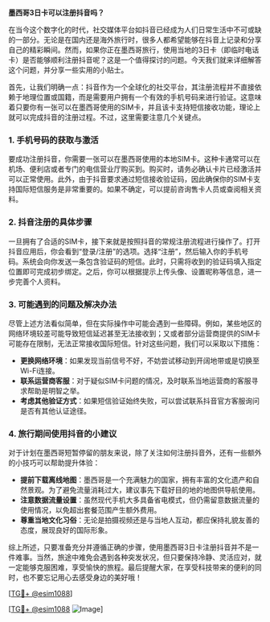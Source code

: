 **墨西哥3日卡可以注册抖音吗？**

在当今这个数字化的时代，社交媒体平台如抖音已经成为人们日常生活中不可或缺的一部分。无论是在国内还是海外旅行时，很多人都希望能够在抖音上记录和分享自己的精彩瞬间。然而，如果你正在墨西哥旅行，使用当地的3日卡（即临时电话卡）是否能够顺利注册抖音呢？这是一个值得探讨的问题。今天我们就来详细解答这个问题，并分享一些实用的小贴士。

首先，让我们明确一点：抖音作为一个全球化的社交平台，其注册流程并不直接依赖于地理位置或国籍，而是需要用户拥有一个有效的手机号码来进行验证。这意味着只要你有一张可以在墨西哥使用的SIM卡，并且该卡支持短信接收功能，理论上就可以完成抖音的注册过程。不过，这里需要注意几个关键点。

### **1. 手机号码的获取与激活**
要成功注册抖音，你需要一张可以在墨西哥使用的本地SIM卡。这种卡通常可以在机场、便利店或者专门的电信营业厅购买到。购买时，请务必确认卡片已经激活并可以正常使用。此外，由于抖音要求通过短信接收验证码，因此确保你的SIM卡支持国际短信服务是非常重要的。如果不确定，可以提前咨询售卡人员或查阅相关资料。

### **2. 抖音注册的具体步骤**
一旦拥有了合适的SIM卡，接下来就是按照抖音的常规注册流程进行操作了。打开抖音应用后，你会看到“登录/注册”的选项。选择“注册”，然后输入你的手机号码。系统会向你发送一条包含验证码的短信。此时，只需将收到的验证码填入指定位置即可完成初步绑定。之后，你可以根据提示上传头像、设置昵称等信息，进一步完善个人资料。

### **3. 可能遇到的问题及解决办法**
尽管上述方法看似简单，但在实际操作中可能会遇到一些障碍。例如，某些地区的网络环境较差可能导致短信延迟甚至无法接收到；又或者部分运营商提供的SIM卡可能存在限制，无法正常接收国际短信。针对这些问题，我们可以采取以下措施：

- **更换网络环境**：如果发现当前信号不好，不妨尝试移动到开阔地带或是切换至Wi-Fi连接。
- **联系运营商客服**：对于疑似SIM卡问题的情况，及时联系当地运营商的客服寻求帮助是明智之举。
- **考虑其他验证方式**：如果短信验证始终失败，可以尝试联系抖音官方客服询问是否有其他认证途径。

### **4. 旅行期间使用抖音的小建议**
对于计划在墨西哥短暂停留的朋友来说，除了关注如何注册抖音外，还有一些额外的小技巧可以帮助提升体验：

- **提前下载离线地图**：墨西哥是一个充满魅力的国家，拥有丰富的文化遗产和自然景观。为了避免流量消耗过大，建议事先下载好目的地的地图供导航使用。
- **注意数据流量设置**：虽然现代手机大多具备省电模式，但仍需留意数据流量的使用情况，以免超出套餐范围产生额外费用。
- **尊重当地文化习俗**：无论是拍摄视频还是与当地人互动，都应保持礼貌友善的态度，展现良好的国际形象。

综上所述，只要准备充分并遵循正确的步骤，使用墨西哥3日卡注册抖音并不是一件难事。当然，旅途中难免会遇到各种突发状况，但只要保持冷静、灵活应对，就一定能够克服困难，享受愉快的旅程。最后提醒大家，在享受科技带来的便利的同时，也不要忘记用心去感受身边的美好哦！

[[TG💪+ @esim1088](https://t.me/s/esim1088)]

[[TG💪+ @esim1088](https://t.me/s/esim1088) ![Image](https://i.postimg.cc/4NQfJmqS/Snipaste-2025-05-13-00-14-12.png)]